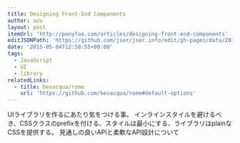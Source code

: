 ```yaml
---
title: Designing Front-End Components
author: azu
layout: post
itemUrl: 'http://ponyfoo.com/articles/designing-front-end-components'
editJSONPath: 'https://github.com/jser/jser.info/edit/gh-pages/data/2015/05/index.json'
date: '2015-05-04T12:58:55+00:00'
tags:
  - JavaScript
  - UI
  - library
relatedLinks:
  - title: bevacqua/rome
    url: 'https://github.com/bevacqua/rome#default-options'
---
```

UIライブラリを作るにあたり気をつける事。
インラインスタイルを避けるべき、CSSクラスのprefixを付ける、スタイルは最小にする、ライブラリはplainなCSSを提供する。
見通しの良いAPIと柔軟なAPI設計について
